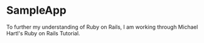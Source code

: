 SampleApp
=========

To further my understanding of Ruby on Rails, I am working through Michael Hartl's Ruby on Rails Tutorial. 
